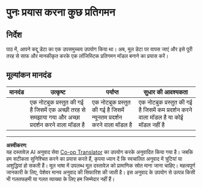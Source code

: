 <!--
CO_OP_TRANSLATOR_METADATA:
{
  "original_hash": "8af40209a41494068c1f42b14c0b450d",
  "translation_date": "2025-09-03T22:31:32+00:00",
  "source_file": "2-Regression/4-Logistic/assignment.md",
  "language_code": "hi"
}
-->
# पुनः प्रयास करना कुछ प्रतिगमन

## निर्देश

पाठ में, आपने कद्दू डेटा का एक उपसमुच्चय उपयोग किया था। अब, मूल डेटा पर वापस जाएं और इसे पूरी तरह से साफ और मानकीकृत करके एक लॉजिस्टिक प्रतिगमन मॉडल बनाने का प्रयास करें।

## मूल्यांकन मानदंड

| मानदंड | उत्कृष्ट                                                               | पर्याप्त                                                     | सुधार की आवश्यकता                                           |
| -------- | ----------------------------------------------------------------------- | ------------------------------------------------------------ | ----------------------------------------------------------- |
|          | एक नोटबुक प्रस्तुत की गई है जिसमें एक अच्छी तरह से समझाया गया और अच्छा प्रदर्शन करने वाला मॉडल है | एक नोटबुक प्रस्तुत की गई है जिसमें न्यूनतम प्रदर्शन करने वाला मॉडल है | एक नोटबुक प्रस्तुत की गई है जिसमें कम प्रदर्शन करने वाला मॉडल है या कोई मॉडल नहीं है |

---

**अस्वीकरण**:  
यह दस्तावेज़ AI अनुवाद सेवा [Co-op Translator](https://github.com/Azure/co-op-translator) का उपयोग करके अनुवादित किया गया है। जबकि हम सटीकता सुनिश्चित करने का प्रयास करते हैं, कृपया ध्यान दें कि स्वचालित अनुवाद में त्रुटियां या अशुद्धियां हो सकती हैं। मूल भाषा में उपलब्ध मूल दस्तावेज़ को प्रामाणिक स्रोत माना जाना चाहिए। महत्वपूर्ण जानकारी के लिए, पेशेवर मानव अनुवाद की सिफारिश की जाती है। इस अनुवाद के उपयोग से उत्पन्न किसी भी गलतफहमी या गलत व्याख्या के लिए हम जिम्मेदार नहीं हैं।